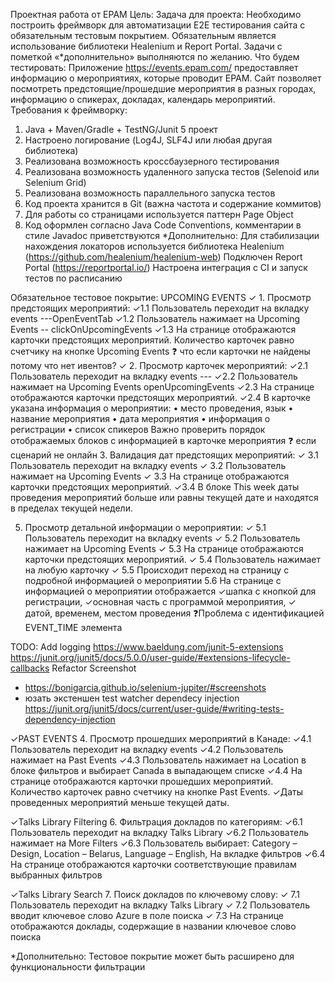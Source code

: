 Проектная работа от EPAM
Цель: Задача для проекта: Необходимо построить фреймворк для автоматизации Е2Е тестирования сайта с обязательным тестовым покрытием. Обязательным является использование библиотеки Healenium и Report Portal. Задачи с пометкой «*дополнительно» выполняются по желанию.
Что будем тестировать: Приложение https://events.epam.com/ предоставляет информацию о мероприятиях, которые проводит EPAM. Сайт позволяет посмотреть предстоящие/прошедшие мероприятия в разных городах, информацию о спикерах, докладах, календарь мероприятий.
Требования к фреймворку:
1. Java + Maven/Gradle + TestNG/Junit 5 проект
2. Настроено логирование (Log4J, SLF4J или любая другая библиотека)
3. Реализована возможность кроссбаузерного тестирования
4. Реализована возможность удаленного запуска тестов (Selenoid или Selenium Grid)
5. Реализована возможность параллельного запуска тестов
6. Код проекта хранится в Git (важна частота и содержание коммитов)
7. Для работы со страницами используется паттерн Page Object
8. Код оформлен согласно Java Code Conventions, комментарии в стиле Javadoc приветствуются
*Дополнительно:
Для стабилизации нахождения локаторов используется библиотека Healenium (https://github.com/healenium/healenium-web)
Подключен Report Portal (https://reportportal.io/)
Настроена интеграция с CI и запуск тестов по расписанию

Обязательное тестовое покрытие:
UPCOMING EVENTS
✓ 1. Просмотр предстоящих мероприятий:
    ✓1.1 Пользователь переходит на вкладку events ---OpenEventTab
    ✓1.2 Пользователь нажимает на Upcoming Events -- clickOnUpcomingEvents
    ✓1.3 На странице отображаются карточки предстоящих мероприятий. Количество карточек равно счетчику на кнопке Upcoming Events
           ❓ что если карточки не найдены потому что нет ивентов?
✓ 2. Просмотр карточек мероприятий:
    ✓2.1 Пользователь переходит на вкладку events ---
    ✓2.2 Пользователь нажимает на Upcoming Events openUpcomingEvents
    ✓2.3 На странице отображаются карточки предстоящих мероприятий.
    ✓2.4 В карточке указана информация о мероприятии:
        • место проведения, язык
        • название мероприятия
        • дата мероприятия
        • информация о регистрации
        • список спикеров
        Важно проверить порядок отображаемых блоков с информацией в карточке мероприятия
        ❓ если сценарий не онлайн
3. Валидация дат предстоящих мероприятий:
   ✓ 3.1 Пользователь переходит на вкладку events
   ✓ 3.2 Пользователь нажимает на Upcoming Events
   ✓ 3.3 На странице отображаются карточки предстоящих мероприятий.
   ✓3.4 В блоке This week даты проведения мероприятий больше или равны текущей дате и находятся в пределах текущей недели.

5. Просмотр детальной информации о мероприятии:
   ✓ 5.1 Пользователь переходит на вкладку events
   ✓ 5.2 Пользователь нажимает на Upcoming Events
   ✓ 5.3 На странице отображаются карточки предстоящих мероприятий.
   ✓ 5.4 Пользователь нажимает на любую карточку
   ✓ 5.5 Происходит переход на страницу с подробной информацией о мероприятии
    5.6 На странице с информацией о мероприятии отображается
        ✓шапка с кнопкой для регистрации,
        ✓основная часть с программой мероприятия,
       ✓ датой, временем, местом проведения
       ❓Проблема с идентификацией EVENT_TIME элемента

 TODO:
 Add logging https://www.baeldung.com/junit-5-extensions https://junit.org/junit5/docs/5.0.0/user-guide/#extensions-lifecycle-callbacks
 Refactor
 Screenshot
  - https://bonigarcia.github.io/selenium-jupiter/#screenshots
  -  юзать экстеншен test watcher dependecy injection https://junit.org/junit5/docs/current/user-guide/#writing-tests-dependency-injection

✓PAST EVENTS
4. Просмотр прошедших мероприятий в Канаде:
     ✓4.1 Пользователь переходит на вкладку events
     ✓4.2 Пользователь нажимает на Past Events
     ✓4.3 Пользователь нажимает на Location в блоке фильтров и выбирает Canada в выпадающем списке
     ✓4.4 На странице отображаются карточки прошедших мероприятий. Количество карточек равно счетчику на кнопке Past Events.
     ✓Даты проведенных мероприятий меньше текущей даты.

✓Talks Library Filtering
6. Фильтрация докладов по категориям:
    ✓6.1 Пользователь переходит на вкладку Talks Library
    ✓6.2 Пользователь нажимает на More Filters
    ✓6.3 Пользователь выбирает: Category – Design, Location – Belarus, Language – English, На вкладке фильтров
    ✓6.4 На странице отображаются карточки соответствующие правилам выбранных фильтров

✓Talks Library Search
7. Поиск докладов по ключевому слову:
   ✓ 7.1 Пользователь переходит на вкладку Talks Library
   ✓ 7.2 Пользователь вводит ключевое слово Azure в поле поиска
   ✓ 7.3 На странице отображаются доклады, содержащие в названии ключевое слово поиска

*Дополнительно: Тестовое покрытие может быть расширено для функциональности фильтрации